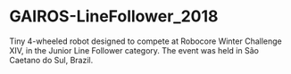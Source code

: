 # GAIROS-LineFollower_2018
Tiny 4-wheeled robot designed to compete at Robocore Winter Challenge XIV, in the Junior Line Follower category. The event was held in São Caetano do Sul, Brazil.
